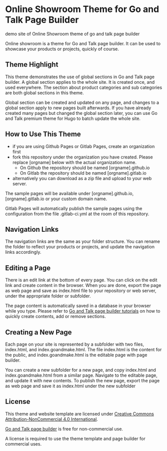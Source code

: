 # Online Showroom Theme for Go and Talk Page Builder
demo site of Online Showroom theme of go and talk page builder

Online showroom is a theme for Go and Talk page builder. It can be used to showcase your  products or projects, quickly of course.

## Theme Highlight

This theme demonstrates the use of global sections in Go and Talk page builder. A global section applies to the whole site. It is created once, and used everywhere. The section about product categories and sub categories are both global sections in this theme.

Global section can be created and updated on any page, and changes to a global section apply to new pages built afterwards. If you have already created many pages but changed the global section later, you can use Go and Talk premium theme for Hugo to batch update the whole site.

## How to Use This Theme

* if you are using Github Pages or Gitlab Pages, create an organization first
* fork this repository under the organization you have created. Please replace [orgname] below with the actual organization name.
  - On Github the repository should be named [orgname].github.io
  - On Gitlab the repository should be named [orgname].gitlab.io
* alternatively you can download as a zip file and upload to your web server.

The sample pages will be available under [orgname].github.io, [orgname].gitlab.io or your custom domain name.

Gitlab Pages will automatically publish the sample pages using the configuration from the file .gitlab-ci.yml at the room of this repository.

## Navigation Links

The navigation links are the same as your folder structure. You can rename the folder to reflect your products or projects, and update the navigation links accordingly.

## Editing a Page

There is an edit link at the bottom of every page. You can click on the edit link and create content in the browser. When you are done, export the page as web page and save as index.html file to your repository or web server, under the appropriate folder or subfolder.

The page content is automatically saved in a database in your browser while you type. Please refer to [Go and Talk page builder tutorials](https://builder.goandmake.app) on how to quickly create contents, add or remove sections.

## Creating a New Page

Each page on your site is represented by a subfolder with two files, index.html,  and index.goandmake.html. The file index.html is the content for the public, and index.goandmake.html is the editable page with page builder.

You can create a new subfolder for a new page, and copy index.html and index.goandmake.html from a similar page. Navigate to the editable page, and update it with new contents. To publish the new page, export the page as web page and save it as index.html under the new subfolder

## License

This theme and website template are licensed under [Creative Commons Attribution-NonCommercial 4.0 International](https://creativecommons.org/licenses/by-nc/4.0/).

[Go and Talk page builder](https://builder.goandmake.app) is free for non-commercial use.

A license is required to use the theme template and page builder for commercial uses.
